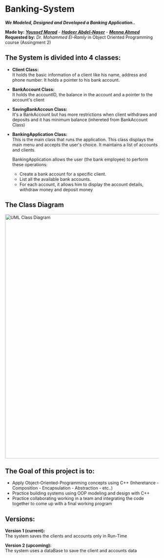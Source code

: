 # Banking-System
 
***We Modeled, Designed and Developed a Banking Application..***    

**Made by:** [***Youssef Morad***](https://github.com/YoussefMorad1) -
[***Hadeer Abdel-Naser***](https://github.com/hadeerabdelnaser) -
[***Menna Ahmed***](https://github.com/Mennaahmed9)   
**Requested by:** *Dr. Mohammed El-Ramly* in Object Oriented Programming course (Assingment 2)

## The System is divided into 4 classes:   
* **Client Class:**   
It holds the basic information of a client like his name, address and phone number. It holds a pointer to his bank account.
* **BankAccount Class:**  
It holds the accountID, the balance in the account and a pointer to the account's client
* **SavingBankAccoun Class:**  
It's a BankAccount but has more restrictions when client withdraws and deposits and it has minimum balance (inhereted from BankAccount Class)
* **BankingApplication Class:**  
This is the main class that runs the application. This class displays the main menu and accepts the user's choice. It maintains a list of accounts and clients. 

   BankingApplication allows the user (the bank employee) to perform these operations:
     * Create a bank account for a specific client.
     * List all the available bank accounts.
     * For each account, it allows him to display the account details, withdraw money and deposit money 

## The Class Diagram
<img src="https://user-images.githubusercontent.com/102534922/204098109-eaa1dde2-8dfa-4164-b404-b9f698d00c49.png" alt="UML Class Diagram" width="800"/>

## The Goal of this project is to:
* Apply Object-Oriented-Programming concepts using C++ (Inheretance - Composition - Encapsulation - Abstraction - etc..) 
* Practice building systems using OOP modeling and design with C++
* Practice collaborating working in a team and integrating the code together to come up with a final working program


## Versions:
**Version 1 (current):**  
The system saves the clients and accounts only in Run-Time 

**Version 2 (upcoming):**   
The system uses a dataBase to save the client and accounts data
